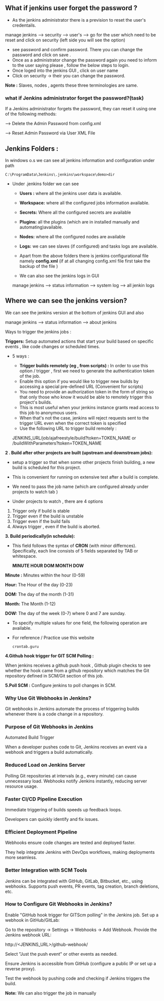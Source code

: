 ## What if jenkins user forget the password ?
  * As the jenkins administrator there is a prevision to reset the user's credentails.
 
  manage jenkins --> security --> user's --> go for the user which need to be reset and click on security (left side you will see the option)
 
  * see password and confirm password. There you can change the password and click on save .
  * Once as a administrator change the password again you need to inform to the user saying please , follow the below steps to login.
  * Once loged into the jenkins GUI , click on user name
  * Click on security -> their you can change the password.
 
**Note :**  Slaves, nodes , agents these three terminologies are same.

### what if Jenkins administrator forget the password?(task)

If a Jenkins administrator forgets the password, they can reset it using one of the following methods:

--> Delete the Admin Password from config.xml

--> Reset Admin Password via User XML File

## Jenkins Folders :
   In windows o.s we can see all jenkins information and configuration under path
       
    C:\ProgramData\Jenkins\.jenkins\workspace\demo>dir
 
* Under .jenkins folder we can see
   
   * **Users :** where all the jenkins user data is available.
   * **Workspace:** where all the configured jobs information available.
   * **Secrets:** Where all the configured secrets are available
   * **Plugins:** all the plugins (which are in installed manually and automating)available.
   * **Nodes:** where all the configured nodes are available
   * **Logs:** we can see slaves (if configured) and tasks logs are available.
   * Apart from the above folders there is jenkins configurational file namely **config.xml** (if at all changing config.xml file first take the backup of the file )

   * We can also see the jenkins logs in GUI
   
   manage jenkins --> status information --> system log --> all jenkin logs
 
## Where we can see the jenkins version?
  We can see the jenkins version at the bottom of jenkins GUI and also
     
manage jenkins --> status information --> about jenkins
 
Ways to trigger the jenkins jobs :
 
**Triggers:** Setup automated actions that start your build based on specific events , like code changes or scheduled times.
 
* 5 ways :
   
   * **Trigger builds remotely (eg , from scripts) :** In order to use this option / trigger , first we need to generate the authentication token of the job.
   * Enable this option if you would like to trigger new builds by accessing a special pre-defined URL (Convenient for scripts)
   * You need to provide an authorization token in the form of string so that only those who know it would be able to remotely trigger this project's builds.
   * This is most useful when your jenkins instance grants read access to this job to anonymous users.
   * When that's not the case, jenkins will reject requests sent to the trigger URL even when the correct token is specified
   * Use the following URL to trigger build remotely :
 
    JENKINS_URL/job/ajafreestyle/build?token=TOKEN_NAME or /buildWithParameters?token=TOKEN_NAME
 
**2 . Build after other projects are built (upstream and downstream jobs):**
 
* setup a trigger so that when some other projects finish building, a new build is scheduled for this project.
* This is convenient for running on extensive test after a build is complete.
* We need to pass the job name (which are configured already  under projects to watch tab )
 
 * Under projects to watch , there are 4 options
 
 1. Trigger only if build is stable
 2. Trigger even if the build is unstable
 3. Trigger even if the build fails
 4. Always trigger , even if the build is aborted.
 
**3. Build periodically(in schedule):**
 
* This field follows the syntax of **CRON** (with minor differnces). Specifically, each line consists of 5 fields separated by TAB or whitespace.
 
   **MINUTE HOUR DOM MONTH DOW**
 
**Minute :** Minutes within the hour (0-59)
 
**Hour:** The Hour of the day (0-23)
 
**DOM:** The day of the month (1-31)
 
**Month:** The Month (1-12)
 
**DOW:** The day of the week (0-7) where 0 and 7 are sunday.
 
* To specify multiple values for one field, the following operation are available.
* For reference / Practice use this website
 
      crontab.guru
 
**4.Github hook trigger for GIT SCM Polling :**
 
  When jenkins receives a github push hook , Github plugin checks to see whether the hook came from a github repository  which matches the Git repository defined in SCM/Git section of this job.
 
**5.Poll SCM :** Configure jenkins to poll changes in SCM.

### Why Use Git Webhooks in Jenkins?

Git webhooks in Jenkins automate the process of triggering builds whenever there is a code change in a repository.
 
### Purpose of Git Webhooks in Jenkins
Automated Build Trigger

When a developer pushes code to Git, Jenkins receives an event via a webhook and triggers a build automatically.

### Reduced Load on Jenkins Server

Polling Git repositories at intervals (e.g., every minute) can cause unnecessary load.
Webhooks notify Jenkins instantly, reducing server resource usage.

### Faster CI/CD Pipeline Execution

Immediate triggering of builds speeds up feedback loops.

Developers can quickly identify and fix issues.

### Efficient Deployment Pipeline

Webhooks ensure code changes are tested and deployed faster.

They help integrate Jenkins with DevOps workflows, making deployments more seamless.

### Better Integration with SCM Tools

Jenkins can be integrated with GitHub, GitLab, Bitbucket, etc., using webhooks.
Supports push events, PR events, tag creation, branch deletions, etc.

### How to Configure Git Webhooks in Jenkins?
Enable "GitHub hook trigger for GITScm polling" in the Jenkins job.
Set up a webhook in GitHub/GitLab:

Go to the repository → Settings → Webhooks → Add Webhook.
Provide the Jenkins webhook URL:

http://<JENKINS_URL>/github-webhook/

Select "Just the push event" or other events as needed.

Ensure Jenkins is accessible from GitHub (configure a public IP or set up a reverse proxy).

Test the webhook by pushing code and checking if Jenkins triggers the build.

**Note:** We can also trigger the job in manually
 